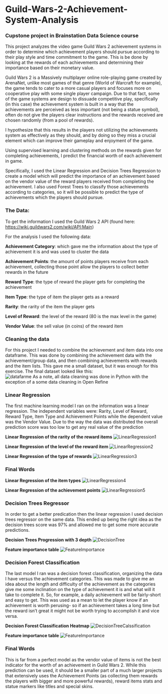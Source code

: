 # Guild-Wars-2-Achievement-System-Analysis
### Cupstone project in Brainstation Data Science course

This project analyzes the video game Guild Wars 2 achievement systems in order to determine which achievement players should pursue according to their play style and time commitment to the game. This is be done by looking at the rewards of each achievements and determining their importance based on their monetary value. 

Guild Wars 2 is a Massively multiplayer online role-playing game created by ArenaNet, unlike most games of that genre (World of Warcraft for example), the game tends to cater to a more casual players and focuses more on cooperative play with some single player campaign. Due to that fact, some of the game systems are design to dissuade competitive play, specifically (in this case) the achievement system is built in a way that the achievements are perceived as less important (not being a statue symbol), often do not give the players clear instructions and the rewards received are chosen randomly (from a pool of rewards). 

I hypothesize that this results in the players not utilizing the achievements system as effectively as they should, and by doing so they miss a crucial element which can improve their gameplay and enjoyment of the game.

Using supervised learning and clustering methods on the rewards given for completing achievements, I predict the financial worth of each achievement in game.

Specifically, I used the Linear Regression and Decision Trees Regression to create a model which will predict the importance of an achievement based on the vendor value of the reward players received from completing the achievement. 
I also used Forest Trees to classify those achievements according to categories, so it will be possible to predict the type of achievements which the players should pursue.


### The Data:
To get the information I used the Guild Wars 2 API (found here: https://wiki.guildwars2.com/wiki/API:Main)

For the analysis I used the following data:

**Achievement Category**: which gave me the information about the type of achievement it is 
and was used to cluster the data

**Achievement Points**: the amount of points players receive from each achievement, collecting 
those point allow the players to collect better rewards in the future

**Reward Type**: the type of reward the player gets for completing the achievement

**Item Type**: the type of item the player gets as a reward

**Rarity**: the rarity of the item the player gets

**Level of Reward**: the level of the reward (80 is the max level in the game)

**Vendor Value**: the sell value (in coins) of the reward item

### Cleaning the data

For this project I needed to combine the achievement and item data into one dataframe. This was done by combining the achievement data with the achievement/group data, and then combining achievements with rewards and the item lists. This gave me a small dataset, but it was enough for this exercise. 
The final dataset looked like this:   
![datafarme](http://yifatshaik.com/img/table.png)
As a note, all data cleaning was done in Python with the exception of a some data cleaning in Open Refine 

### Linear Regression

The first machine learning model I ran on the information was a linear regression. The independent variables were: Rarity, Level of Reward, Reward Type, Item Type and Achievement Points while the dependent value was the Vendor Value. Due to the way the data was distributed the overall prediction score was too low to get any real value of the prediction

**Linear Regression of the rarity of the reward items**
![LinearRegression1](http://yifatshaik.com/img/reg0.png)

**Linear Regression of the level of the reward item**
![LinearRegression2](http://yifatshaik.com/img/reg1.png)

**Linear Regression of the type of rewards**
![LinearRegression3](http://yifatshaik.com/img/reg2.png)

### Final Words 



**Linear Regression of the item types**
![LinearRegression4](http://yifatshaik.com/img/reg3.png)

**Linear Regression of the achievement points**
![LinearRegression5](http://yifatshaik.com/img/reg4.png)


### Decision Trees Regressor

In order to get a better predication then the linear regression I used decision trees regressor on the same data. This ended up being the right idea as the decision trees score was 97% and allowed me to get some more accurate predictions. 

**Decision Trees Progression with 3 depth**
![DecisionTree](http://yifatshaik.com/img/tree.png)

**Feature importance table**
![FeatureImportance](http://yifatshaik.com/img/importanceDecision.png)

### Decision Forest Classification 

The last model I ran was a decision forest classification, organizing the data I have versus the achievement categories. This was made to give me an idea about the length and difficulty of the achievement as the categories give me some inclination on the type of achievement it is and what will it take to complete it. So, for example, a daily achievement will be fairly-short and easy to get. 
This was used as a mean to let the player know if an achievement is worth perusing- so if an achievement takes a long time but the reward isn’t great it might not be worth trying to accomplish it and vice versa. 

**Decision Forest Classification Heatmap**
![DecisionTreeCalssification](http://yifatshaik.com/img/heatMap.png)

**Feature importance table**
![FeatureImportance](http://yifatshaik.com/img/importanceForest.png)

### Final Words

This is far from a perfect model as the vendor value of items is not the best indicator for the worth of an achievement in Guild Wars 2. While this prediction can be used, it should be a smaller part of a much larger projects that extensively uses the Achievement Points (as collecting them rewards the players with bigger and more powerful rewards), reward items stats and statue markers like titles and special skins.
